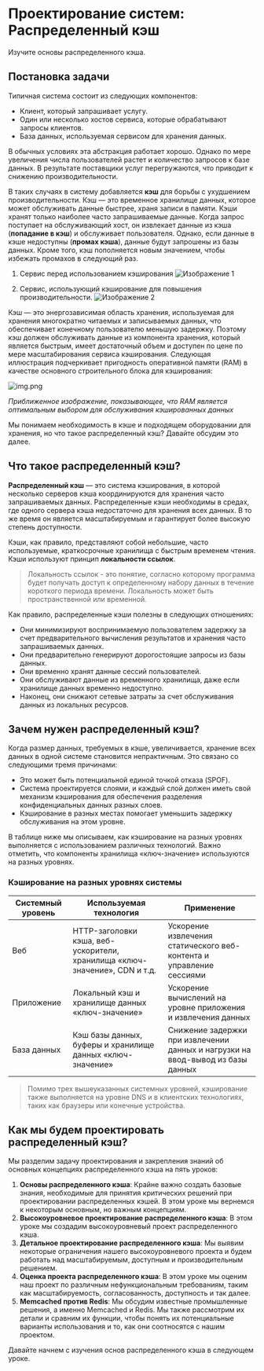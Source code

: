 # Проектирование систем: Распределенный кэш

Изучите основы распределенного кэша.

## Постановка задачи

Типичная система состоит из следующих компонентов:

*   Клиент, который запрашивает услугу.
*   Один или несколько хостов сервиса, которые обрабатывают запросы клиентов.
*   База данных, используемая сервисом для хранения данных.

В обычных условиях эта абстракция работает хорошо. Однако по мере увеличения числа пользователей растет и количество запросов к базе данных. В результате поставщики услуг перегружаются, что приводит к снижению производительности.

В таких случаях в систему добавляется **кэш** для борьбы с ухудшением производительности. Кэш — это временное хранилище данных, которое может обслуживать данные быстрее, храня записи в памяти. Кэши хранят только наиболее часто запрашиваемые данные. Когда запрос поступает на обслуживающий хост, он извлекает данные из кэша (**попадание в кэш**) и обслуживает пользователя. Однако, если данные в кэше недоступны (**промах кэша**), данные будут запрошены из базы данных. Кроме того, кэш пополняется новым значением, чтобы избежать промахов в следующий раз.

1) Сервис перед использованием кэширования
   ![Изображение 1](img/image_d9b3921b-5417-414b-b04d-6dad256e076d.svg)


2) Сервис, использующий кэширование для повышения производительности.
   ![Изображение 2](img/image_c9ac069d-56e4-494a-9874-c9d06d4de7f9.svg)

Кэш — это энергозависимая область хранения, используемая для хранения многократно читаемых и записываемых данных, что обеспечивает конечному пользователю меньшую задержку. Поэтому кэш должен обслуживать данные из компонента хранения, который является быстрым, имеет достаточный объем и доступен по цене по мере масштабирования сервиса кэширования. Следующая иллюстрация подчеркивает пригодность оперативной памяти (RAM) в качестве основного строительного блока для кэширования:

![img.png](img/img.png)

*Приближенное изображение, показывающее, что RAM является оптимальным выбором для обслуживания кэшированных данных*

Мы понимаем необходимость в кэше и подходящем оборудовании для хранения, но что такое распределенный кэш? Давайте обсудим это далее.

## Что такое распределенный кэш?

**Распределенный кэш** — это система кэширования, в которой несколько серверов кэша координируются для хранения часто запрашиваемых данных. Распределенные кэши необходимы в средах, где одного сервера кэша недостаточно для хранения всех данных. В то же время он является масштабируемым и гарантирует более высокую степень доступности.

Кэши, как правило, представляют собой небольшие, часто используемые, краткосрочные хранилища с быстрым временем чтения. Кэши используют принцип **локальности ссылок**.

> Локальность ссылок - это понятие, согласно которому программа будет получать доступ к определенному набору данных в течение короткого периода времени. Локальность может быть пространственной или временной.

Как правило, распределенные кэши полезны в следующих отношениях:

*   Они минимизируют воспринимаемую пользователем задержку за счет предварительного вычисления результатов и хранения часто запрашиваемых данных.
*   Они предварительно генерируют дорогостоящие запросы из базы данных.
*   Они временно хранят данные сессий пользователей.
*   Они обслуживают данные из временного хранилища, даже если хранилище данных временно недоступно.
*   Наконец, они снижают сетевые затраты за счет обслуживания данных из локальных ресурсов.

## Зачем нужен распределенный кэш?

Когда размер данных, требуемых в кэше, увеличивается, хранение всех данных в одной системе становится непрактичным. Это связано со следующими тремя причинами:

*   Это может быть потенциальной единой точкой отказа (SPOF).
*   Система проектируется слоями, и каждый слой должен иметь свой механизм кэширования для обеспечения разделения конфиденциальных данных разных слоев.
*   Кэширование в разных местах помогает уменьшить задержку обслуживания на этом уровне.

В таблице ниже мы описываем, как кэширование на разных уровнях выполняется с использованием различных технологий. Важно отметить, что компоненты хранилища «ключ-значение» используются на разных уровнях.

### Кэширование на разных уровнях системы

| Системный уровень | Используемая технология | Применение |
|---|---|---|
| Веб | HTTP-заголовки кэша, веб-ускорители, хранилища «ключ-значение», CDN и т.д. | Ускорение извлечения статического веб-контента и управление сессиями |
| Приложение | Локальный кэш и хранилище данных «ключ-значение» | Ускорение вычислений на уровне приложения и извлечения данных |
| База данных | Кэш базы данных, буферы и хранилище данных «ключ-значение» | Снижение задержки при извлечении данных и нагрузки на ввод-вывод из базы данных |

> Помимо трех вышеуказанных системных уровней, кэширование также выполняется на уровне DNS и в клиентских технологиях, таких как браузеры или конечные устройства.

## Как мы будем проектировать распределенный кэш?

Мы разделим задачу проектирования и закрепления знаний об основных концепциях распределенного кэша на пять уроков:

1.  **Основы распределенного кэша**: Крайне важно создать базовые знания, необходимые для принятия критических решений при проектировании распределенных кэшей. В этом уроке мы вернемся к некоторым основным, но важным концепциям.
2.  **Высокоуровневое проектирование распределенного кэша**: В этом уроке мы создадим высокоуровневый проект распределенного кэша.
3.  **Детальное проектирование распределенного кэша**: Мы выявим некоторые ограничения нашего высокоуровневого проекта и будем работать над масштабируемым, доступным и производительным решением.
4.  **Оценка проекта распределенного кэша**: В этом уроке мы оценим наш проект по различным нефункциональным требованиям, таким как масштабируемость, согласованность, доступность и так далее.
5.  **Memcached против Redis**: Мы обсудим известные промышленные решения, а именно Memcached и Redis. Мы также рассмотрим их детали и сравним их функции, чтобы понять их потенциальные варианты использования и то, как они соотносятся с нашим проектом.

Давайте начнем с изучения основ распределенного кэша в следующем уроке.